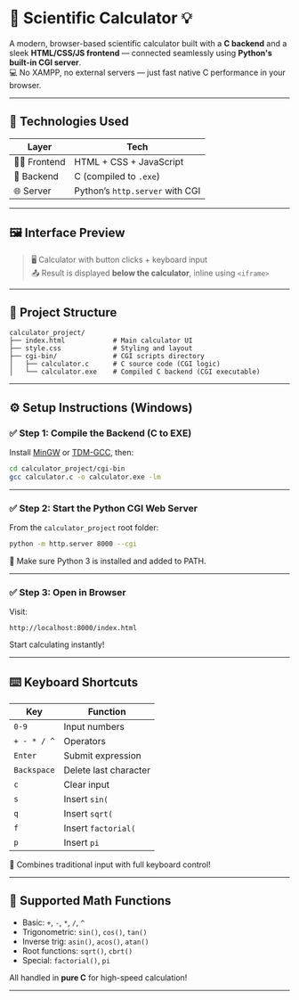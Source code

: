 # 🔢 Scientific Calculator 💡

A modern, browser-based scientific calculator built with a **C backend** and a sleek **HTML/CSS/JS frontend** — connected seamlessly using **Python's built-in CGI server**.  
💻 No XAMPP, no external servers — just fast native C performance in your browser.

---
## 🧠 Technologies Used

| Layer       | Tech                            |
|-------------|----------------------------------|
| 👨‍🎨 Frontend | HTML + CSS + JavaScript          |
| 🔧 Backend   | C (compiled to `.exe`)           |
| 🌐 Server    | Python’s `http.server` with CGI  |



---

## 🖼️ Interface Preview

> 🖥️ Calculator with button clicks + keyboard input  
> 📤 Result is displayed **below the calculator**, inline using `<iframe>`

---

## 📁 Project Structure

```text
calculator_project/
├── index.html            # Main calculator UI
├── style.css             # Styling and layout
├── cgi-bin/              # CGI scripts directory
│   ├── calculator.c      # C source code (CGI logic)
│   └── calculator.exe    # Compiled C backend (CGI executable)
````

---

## ⚙️ Setup Instructions (Windows)

### ✅ Step 1: Compile the Backend (C to EXE)

Install [MinGW](https://www.mingw-w64.org/) or [TDM-GCC](https://jmeubank.github.io/tdm-gcc/), then:

```bash
cd calculator_project/cgi-bin
gcc calculator.c -o calculator.exe -lm
```

---

### ✅ Step 2: Start the Python CGI Web Server

From the `calculator_project` root folder:

```bash
python -m http.server 8000 --cgi
```

📌 Make sure Python 3 is installed and added to PATH.

---

### ✅ Step 3: Open in Browser

Visit:

```
http://localhost:8000/index.html
```

Start calculating instantly!

---

## ⌨️ Keyboard Shortcuts

| Key         | Function              |
| ----------- | --------------------- |
| `0-9`       | Input numbers         |
| `+ - * / ^` | Operators             |
| `Enter`     | Submit expression     |
| `Backspace` | Delete last character |
| `c`         | Clear input           |
| `s`         | Insert `sin(`         |
| `q`         | Insert `sqrt(`        |
| `f`         | Insert `factorial(`   |
| `p`         | Insert `pi`           |

🎯 Combines traditional input with full keyboard control!

---

## 🧪 Supported Math Functions

* Basic: `+`, `-`, `*`, `/`, `^`
* Trigonometric: `sin()`, `cos()`, `tan()`
* Inverse trig: `asin()`, `acos()`, `atan()`
* Root functions: `sqrt()`, `cbrt()`
* Special: `factorial()`, `pi`

All handled in **pure C** for high-speed calculation!

---
